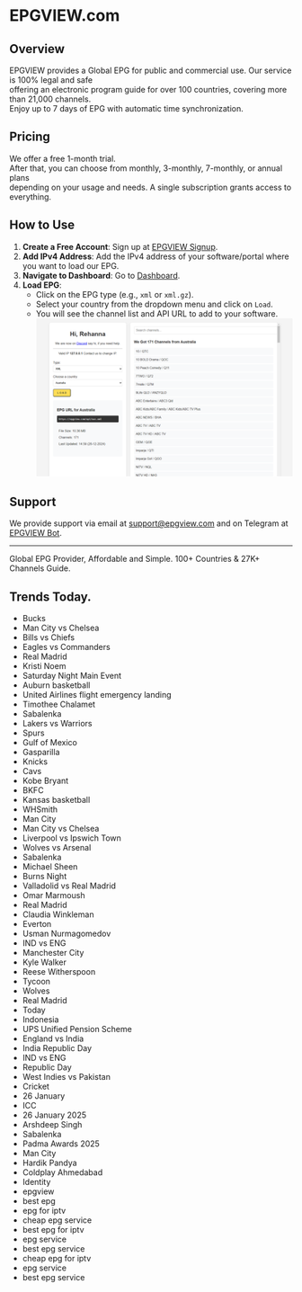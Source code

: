 # EPGVIEW.com



## Overview
EPGVIEW provides a Global EPG for public and commercial use. Our service is 100% legal and safe\
offering an electronic program guide for over 100 countries, covering more than 21,000 channels.\
Enjoy up to 7 days of EPG with automatic time synchronization.

## Pricing
We offer a free 1-month trial. \
After that, you can choose from monthly, 3-monthly, 7-monthly, or annual plans \
depending on your usage and needs. A single subscription grants access to everything.

## How to Use
1. **Create a Free Account**: Sign up at [EPGVIEW Signup](https://epgview.com/signup.php).
2. **Add IPv4 Address**: Add the IPv4 address of your software/portal where you want to load our EPG.
3. **Navigate to Dashboard**: Go to [Dashboard](https://epgview.com/dashboard.php).
4. **Load EPG**:
   - Click on the EPG type (e.g., `xml` or `xml.gz`).
   - Select your country from the dropdown menu and click on `Load`.
   - You will see the channel list and API URL to add to your software.
![EPGVIEW](img/dashboard.png)
## Support
We provide support via email at [support@epgview.com](mailto:support@epgview.com) and on Telegram at [EPGVIEW Bot](https://t.me/epgview_bot).

---

Global EPG Provider, Affordable and Simple. 100+ Countries & 27K+ Channels Guide.

## Trends Today.

- Bucks
- Man City vs Chelsea
- Bills vs Chiefs
- Eagles vs Commanders
- Real Madrid
- Kristi Noem
- Saturday Night Main Event
- Auburn basketball
- United Airlines flight emergency landing
- Timothee Chalamet
- Sabalenka
- Lakers vs Warriors
- Spurs
- Gulf of Mexico
- Gasparilla
- Knicks
- Cavs
- Kobe Bryant
- BKFC
- Kansas basketball
- WHSmith
- Man City
- Man City vs Chelsea
- Liverpool vs Ipswich Town
- Wolves vs Arsenal
- Sabalenka
- Michael Sheen
- Burns Night
- Valladolid vs Real Madrid
- Omar Marmoush
- Real Madrid
- Claudia Winkleman
- Everton
- Usman Nurmagomedov
- IND vs ENG
- Manchester City
- Kyle Walker
- Reese Witherspoon
- Tycoon
- Wolves
- Real Madrid
- Today
- Indonesia
- UPS Unified Pension Scheme
- England vs India
- India Republic Day
- IND vs ENG
- Republic Day
- West Indies vs Pakistan
- Cricket
- 26 January
- ICC
- 26 January 2025
- Arshdeep Singh
- Sabalenka
- Padma Awards 2025
- Man City
- Hardik Pandya
- Coldplay Ahmedabad
- Identity
- epgview
- best epg
- epg for iptv
- cheap epg service
- best epg for iptv
- epg service
- best epg service
- cheap epg for iptv
- epg service
- best epg service
